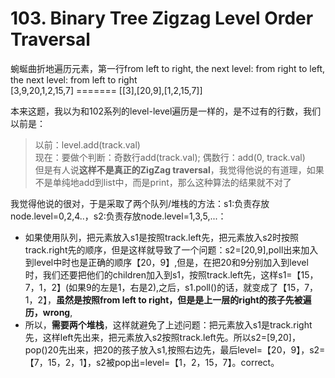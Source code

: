 # 103. Binary Tree Zigzag Level Order Traversal
蜿蜒曲折地遍历元素，第一行from left to right, the next level: from right to left, the next level: from left to right  
[3,9,20,1,2,15,7] ======= [[3],[20,9],[1,2,15,7]]

本来这题，我以为和102系列的level-level遍历是一样的，是不过有的行数，我们以前是：
> 以前：level.add(track.val)  
>现在：要做个判断：奇数行add(track.val); 偶数行：add(0, track.val)  
> 但是有人说**这样不是真正的ZigZag traversal**，我觉得他说的有道理，如果不是单纯地add到list中，而是print，那么这种算法的结果就不对了  

我觉得他说的很对，于是采取了两个队列/堆栈的方法：s1:负责存放node.level=0,2,4..，s2:负责存放node.level=1,3,5,...：
* 如果使用队列，把元素放入s1是按照track.left先，把元素放入s2时按照track.right先的顺序，但是这样就导致了一个问题：s2=[20,9],poll出来加入到level中时也是正确的顺序【20，9】,但是，在把20和9分别加入到level时，我们还要把他们的children加入到s1，按照track.left先，这样s1=【15，7，1，2】(如果9的左是1，右是2),之后，s1.poll()的话，就变成了【15，7，1，2】，**虽然是按照from left to right，但是是上一层的right的孩子先被遍历，wrong**,
* 所以，**需要两个堆栈**，这样就避免了上述问题：把元素放入s1是track.right先，这样left先出来，把元素放入s2按照track.left先。所以s2=[9,20]，pop()20先出来，把20的孩子放入s1,按照右边先，最后level=【20，9】，s2=【7，15，2，1】，s2被pop出=level=【1，2，15，7】。correct。

